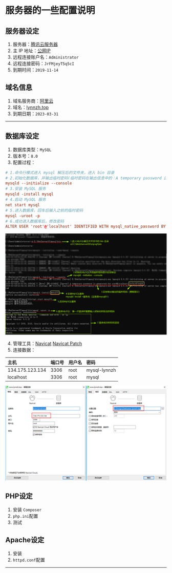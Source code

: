 # 服务器的一些配置说明

## 服务器设定

1. 服务器：[腾讯云服务器](https://console.cloud.tencent.com/cvm/index)
2. 主 IP 地址：[公网IP](134.175.123.134)
3. 远程连接账户名：`Administrator`
4. 远程连接密码：`JrFMjeyT5q5cI`
5. 到期时间：`2019-11-14`

## 域名信息
1. 域名服务商：[阿里云](https://dc.console.aliyun.com/next/index?spm=5176.2020520001.aliyun_sidebar.aliyun_sidebar_domain.61634bd3F36Mz5#/domain/list/all-domain)
2. 域名：[lynnzh.top](lynnzh.top)
3. 到期日期：`2023-03-31`

-----

## 数据库设定
1. 数据库类型：`MySQL`
2. 版本号：`8.0`
3. 配置过程：
```conf
# 1.命令行模式进入 mysql 解压后的文件夹，进入 bin 目录
# 2.初始化数据库，并输出临时密码(临时密码在输出信息中的：A temporary password is generated for root@localhost: 后面)
mysqld --initialize --console
# 3.安装 MySQL 服务
mysqld -install mysql
# 4.启动 MySQL 服务
net start mysql
# 5.进入数据库，回车后输入之前的临时密码
mysql -uroot -p
# 6.成功进入数据库后，修改密码
ALTER USER 'root'@'localhost' IDENTIFIED WITH mysql_native_password BY 'myNewPassword';

```

![MySQL配置图解](/src/desc/imgs/mysql-install.png)

4. 管理工具：[Navicat](https://www.navicat.com.cn/download/navicat-premium) [Navicat Patch](https://pan.baidu.com/s/1-wk6oO8METh2IhZpeUSpjg)
5. 连接数据：

| 主机 | 端口号 | 用户名 | 密码 |
| :-- | :-- | :-- | :-- |
| 134.175.123.134 | 3306 | root | mysql-lynnzh |
| localhost | 3306 | root | mysql |

![数据库连接示例](/src/desc/imgs/mysql-connection.png)


## PHP设定
1. 安装 `Composer`
2. `php.ini`配置
3. 测试

## Apache设定
1. 安装
2. `httpd.conf`配置

-----


